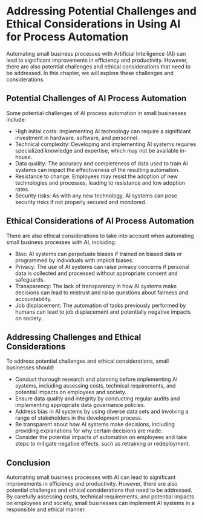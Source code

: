 Addressing Potential Challenges and Ethical Considerations in Using AI for Process Automation
=====================================================================================================================================================

Automating small business processes with Artificial Intelligence (AI) can lead to significant improvements in efficiency and productivity. However, there are also potential challenges and ethical considerations that need to be addressed. In this chapter, we will explore these challenges and considerations.

Potential Challenges of AI Process Automation
---------------------------------------------

Some potential challenges of AI process automation in small businesses include:

* High initial costs: Implementing AI technology can require a significant investment in hardware, software, and personnel.
* Technical complexity: Developing and implementing AI systems requires specialized knowledge and expertise, which may not be available in-house.
* Data quality: The accuracy and completeness of data used to train AI systems can impact the effectiveness of the resulting automation.
* Resistance to change: Employees may resist the adoption of new technologies and processes, leading to resistance and low adoption rates.
* Security risks: As with any new technology, AI systems can pose security risks if not properly secured and monitored.

Ethical Considerations of AI Process Automation
-----------------------------------------------

There are also ethical considerations to take into account when automating small business processes with AI, including:

* Bias: AI systems can perpetuate biases if trained on biased data or programmed by individuals with implicit biases.
* Privacy: The use of AI systems can raise privacy concerns if personal data is collected and processed without appropriate consent and safeguards.
* Transparency: The lack of transparency in how AI systems make decisions can lead to mistrust and raise questions about fairness and accountability.
* Job displacement: The automation of tasks previously performed by humans can lead to job displacement and potentially negative impacts on society.

Addressing Challenges and Ethical Considerations
------------------------------------------------

To address potential challenges and ethical considerations, small businesses should:

* Conduct thorough research and planning before implementing AI systems, including assessing costs, technical requirements, and potential impacts on employees and society.
* Ensure data quality and integrity by conducting regular audits and implementing appropriate data governance policies.
* Address bias in AI systems by using diverse data sets and involving a range of stakeholders in the development process.
* Be transparent about how AI systems make decisions, including providing explanations for why certain decisions are made.
* Consider the potential impacts of automation on employees and take steps to mitigate negative effects, such as retraining or redeployment.

Conclusion
----------

Automating small business processes with AI can lead to significant improvements in efficiency and productivity. However, there are also potential challenges and ethical considerations that need to be addressed. By carefully assessing costs, technical requirements, and potential impacts on employees and society, small businesses can implement AI systems in a responsible and ethical manner.

